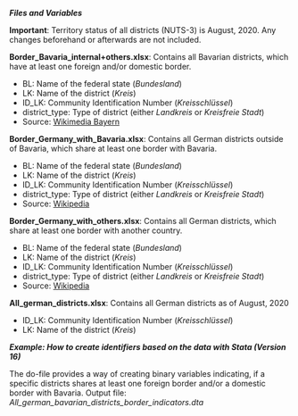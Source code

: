 ***Files and Variables***

**Important**: Territory status of all districts (NUTS-3) is August, 2020. Any changes beforehand or afterwards are not included. 

**Border_Bavaria_internal+others.xlsx**: Contains all Bavarian districts, which have at least one foreign and/or domestic border. 
  - BL: Name of the federal state (_Bundesland_)
  - LK: Name of the district (_Kreis_)
  - ID_LK: Community Identification Number (_Kreisschlüssel_)
  - district_type: Type of district (either _Landkreis_ or _Kreisfreie Stadt_)
  - Source: [Wikimedia Bayern](https://bit.ly/2CQuG4h) 

**Border_Germany_with_Bavaria.xlsx**: Contains all German districts outside of Bavaria, which share at least one border with Bavaria. 
  - BL: Name of the federal state (_Bundesland_)
  - LK: Name of the district (_Kreis_)
  - ID_LK: Community Identification Number (_Kreisschlüssel_)
  - district_type: Type of district (either _Landkreis_ or _Kreisfreie Stadt_)
  - Source: [Wikipedia](https://de.wikipedia.org/wiki/Landkreis#/media/Datei:Germany,_administrative_divisions_(+districts)_-_de_-_colored.svg)

**Border_Germany_with_others.xlsx**: Contains all German districts, which share at least one border with another country. 
  - BL: Name of the federal state (_Bundesland_)
  - LK: Name of the district (_Kreis_)
  - ID_LK: Community Identification Number (_Kreisschlüssel_)
  - district_type: Type of district (either _Landkreis_ or _Kreisfreie Stadt_)
  - Source: [Wikipedia](https://de.wikipedia.org/wiki/Landkreis#/media/Datei:Germany,_administrative_divisions_(+districts)_-_de_-_colored.svg)

**All_german_districts.xlsx**: Contains all German districts as of August, 2020
  - ID_LK: Community Identification Number (_Kreisschlüssel_)
  - LK: Name of the district (_Kreis_)

***Example: How to create identifiers based on the data with Stata (Version 16)***

The do-file provides a way of creating binary variables indicating, if a specific districts shares at least one foreign border and/or a domestic border with Bavaria. 
Output file: _All_german_bavarian_districts_border_indicators.dta_
